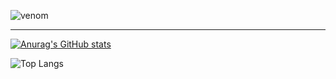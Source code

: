 ![venom](https://capsule-render.vercel.app/api?type=venom&height=200&text=Hi!%20I%20am%20haeunE.&fontSize=70&color=0:8871e5,100:b678c4&stroke=b678c4)
***
<!-- 개별통계 -->
[![Anurag's GitHub stats](https://github-readme-stats.vercel.app/api?username=haeunE&hide=stars&count_private=true&show_icons=true)](https://github.com/anuraghazra/github-readme-stats)

![Top Langs](https://github-readme-stats.vercel.app/api/top-langs/?username=haeunE&layout=compact)
<!--
**haeunE/haeunE** is a ✨ _special_ ✨ repository because its `README.md` (this file) appears on your GitHub profile.

Here are some ideas to get you started:

- 🔭 I’m currently working on ...
- 🌱 I’m currently learning ...
- 👯 I’m looking to collaborate on ...
- 🤔 I’m looking for help with ...
- 💬 Ask me about ...
- 📫 How to reach me: ...
- 😄 Pronouns: ...
- ⚡ Fun fact: ...
-->
